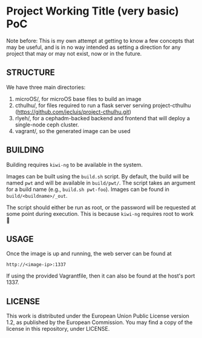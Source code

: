 Project Working Title (very basic) PoC
=======================================


Note before: This is my own attempt at getting to know a few concepts that may
be useful, and is in no way intended as setting a direction for any project
that may or may not exist, now or in the future.


STRUCTURE
----------

We have three main directories:

  1. microOS/, for microOS base files to build an image
  2. cthulhu/, for files required to run a flask server serving
     project-cthulhu (https://github.com/jecluis/project-cthulhu.git)
  3. rlyeh/, for a cephadm-backed backend and frontend that will deploy a
     single-node ceph cluster.
  4. vagrant/, so the generated image can be used


BUILDING
---------

Building requires `kiwi-ng` to be available in the system.

Images can be built using the `build.sh` script. By default, the build will be
named `pwt` and will be available in `build/pwt/`. The script takes an argument
for a build name (e.g., `build.sh pwt-foo`). Images can be found in
`build/<buildname>/_out`.

The script should either be run as root, or the password will be requested at
some point during execution. This is because `kiwi-ng` requires root to work
:shrug:


USAGE
-----

Once the image is up and running, the web server can be found at

  `http://<image-ip>:1337`

If using the provided Vagrantfile, then it can also be found at the
host's port 1337.


LICENSE
--------

This work is distributed under the European Union Public License version 1.2,
as published by the European Commission. You may find a copy of the license in
this repository, under LICENSE.

